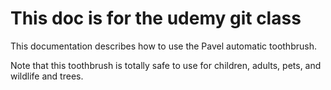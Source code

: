 # This doc is for the udemy git class

This documentation describes how to use the Pavel automatic toothbrush.

Note that this toothbrush is totally safe to use for children, adults, pets, and wildlife and trees.
